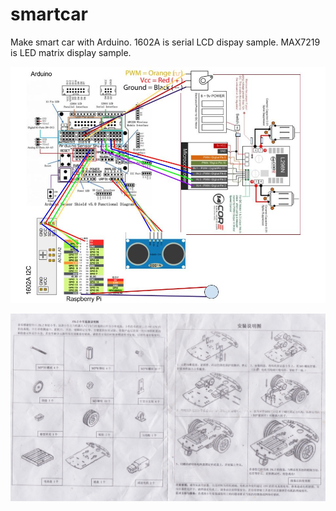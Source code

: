 # smartcar
Make smart car with Arduino.
1602A is serial LCD dispay sample.
MAX7219 is LED matrix display sample.

![Wiring](/smartcar.jpg?raw=true "smartcar.jpg")

![Build](/smartcar_build.jpg?raw=true "smartcar_build.jpg")
